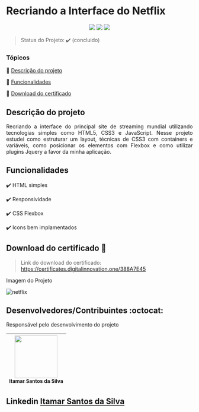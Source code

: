 <h1>Recriando a Interface do Netflix</h1> 

<p align="center">
  <img src="https://img.shields.io/static/v1?label=HTML&message=index&color=red&style=for-the-badge&logo=HTML"/>
  <img src="https://img.shields.io/static/v1?label=CSS&message=style&color=purple&style=for-the-badge&logo=CSS"/>
  <img src="https://img.shields.io/static/v1?label=JS&message=script&color=yellow&style=for-the-badge&logo=JAVASCRIPT"/>
</p>

> Status do Projeto: :heavy_check_mark: (concluido)

### Tópicos 

:small_blue_diamond: [Descrição do projeto](#descrição-do-projeto)

:small_blue_diamond: [Funcionalidades](#funcionalidades)

:small_blue_diamond: [Download do certificado](#download-do-certificado)

## Descrição do projeto 

<p align="justify">
  Recriando a interface do principal site de streaming mundial utilizando tecnologias simples como HTML5, CSS3 e JavaScript. Nesse projeto estudei  como estruturar um layout, técnicas de CSS3 com containers e variáveis, como posicionar os elementos com Flexbox e como utilizar plugins Jquery a favor da minha aplicação.
</p>

## Funcionalidades

:heavy_check_mark: HTML simples

:heavy_check_mark: Responsividade   

:heavy_check_mark: CSS Flexbox  

:heavy_check_mark: Icons bem implamentados

## Download do certificado :dash:

> Link do download do certificado: https://certificates.digitalinnovation.one/388A7E45

<p align="justify">Imagem do Projeto</p>

![netflix](https://user-images.githubusercontent.com/54650669/97431802-b0f98d00-18f9-11eb-8489-8163d407e622.png)


## Desenvolvedores/Contribuintes :octocat:

Responsável pelo desenvolvimento do projeto

| [<img src="https://avatars0.githubusercontent.com/u/54650669?s=460&u=256c0c28b9d5560d21d734ceedb09439a7521cc2&v=4" width=115><br><sub>Itamar Santos da Silva</sub>](https://github.com/itamar1986) |
| :---: |

## Linkedin <a href="https://www.linkedin.com/in/itamar-santos-da-silva-463b0a176" target="_blank"> Itamar Santos da Silva</a>
